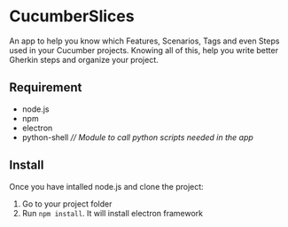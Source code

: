 # CucumberSlices

An app to help you know which Features, Scenarios, Tags and even Steps used in your Cucumber projects.
Knowing all of this, help you write better Gherkin steps and organize your project.

## Requirement

- node.js
- npm
- electron
- python-shell _// Module to call python scripts needed in the app_

## Install

Once you have intalled node.js and clone the project:

1. Go to your project folder 
2. Run `npm install`. It will install electron framework
